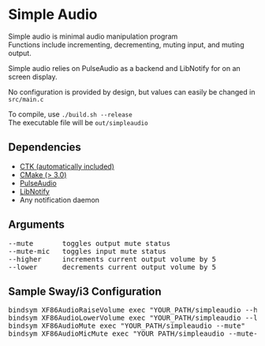 # Simple Audio

Simple audio is minimal audio manipulation program  
Functions include incrementing, decrementing, muting input, and muting output.  

Simple audio relies on PulseAudio as a backend and LibNotify for on an screen display.  

No configuration is provided by design, but values can easily be changed in `src/main.c`  
  
To compile, use `./build.sh --release`  
The executable file will be `out/simpleaudio` 

## Dependencies

- [CTK (automatically included)](https://github.com/higgsbi/ctk)
- [CMake (> 3.0)](https://cmake.org/)
- [PulseAudio](https://www.freedesktop.org/wiki/Software/PulseAudio/)
- [LibNotify](https://github.com/GNOME/libnotify)
- Any notification daemon

## Arguments

<pre>
--mute       toggles output mute status  
--mute-mic   toggles input mute status  
--higher     increments current output volume by 5  
--lower      decrements current output volume by 5  
</pre>


## Sample Sway/i3 Configuration

<pre>
bindsym XF86AudioRaiseVolume exec "YOUR_PATH/simpleaudio --higher"
bindsym XF86AudioLowerVolume exec "YOUR_PATH/simpleaudio --lower"
bindsym XF86AudioMute exec "YOUR_PATH/simpleaudio --mute"
bindsym XF86AudioMicMute exec "YOUR_PATH/simpleaudio --mute-mic"
</pre>
